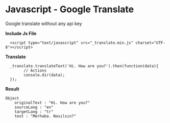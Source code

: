 # Javascript - Google Translate

Google translate without any api key

**Include Js File**
```
  <script type="text/javascript" src="_translate.min.js" charset="UTF-8"></script>
```

**Translate**
```
  _translate.translateText('Hi. How are you?').then(function(data){
        // Actions
        console.dir(data);
  });
```

**Result**
```
Object
    originalText : "Hi. How are you?"
    sourceLang : "en"
    targetLang : "tr"
    text : "Merhaba. Nasılsın?"
```
